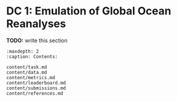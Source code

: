 # DC 1: Emulation of Global Ocean Reanalyses

**TODO:** write this section

```{toctree}
:maxdepth: 2
:caption: Contents:

content/task.md
content/data.md
content/metrics.md
content/leaderboard.md
content/submissions.md
content/references.md
```
